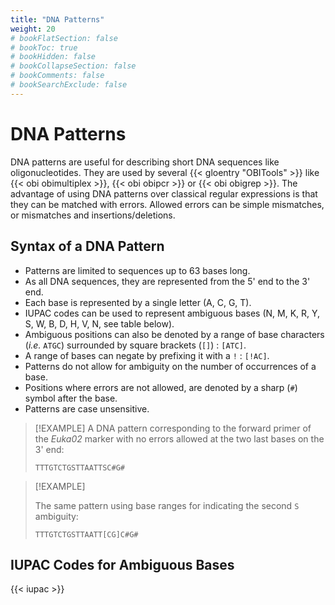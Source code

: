 ```yaml
---
title: "DNA Patterns"
weight: 20
# bookFlatSection: false
# bookToc: true
# bookHidden: false
# bookCollapseSection: false
# bookComments: false
# bookSearchExclude: false
---
```


# DNA Patterns

DNA patterns are useful for describing short DNA sequences like oligonucleotides. They are used by several {{< gloentry "OBITools" >}} like {{< obi obimultiplex >}}, {{< obi obipcr >}} or {{< obi obigrep >}}. The advantage of using DNA patterns over classical regular expressions is that they can be matched with errors. Allowed errors can be simple mismatches, or mismatches and insertions/deletions.

## Syntax of a DNA Pattern

- Patterns are limited to sequences up to 63 bases long.
- As all DNA sequences, they are represented from the 5' end to the 3' end.
- Each base is represented by a single letter (A, C, G, T).
- IUPAC codes can be used to represent ambiguous bases (N, M, K, R, Y, S, W, B, D, H, V, N, see table below).
- Ambiguous positions can also be denoted by a range of base characters (*i.e.* `ATGC`) surrounded by square brackets (`[]`) : `[ATC]`.
- A range of bases can negate by prefixing it with a `!` : `[!AC]`.
- Patterns do not allow for ambiguity on the number of occurrences of a base.
- Positions where errors are not allowed, are denoted by a sharp (`#`) symbol after the base.
- Patterns are case unsensitive.

>[!EXAMPLE]
> A DNA pattern corresponding to the forward primer of the *Euka02* marker with no errors allowed
> at the two last bases on the 3' end:
>
> `TTTGTCTGSTTAATTSC#G#`

>[!EXAMPLE]
>
> The same pattern using base ranges for indicating the second `S` ambiguity:
>
> `TTTGTCTGSTTAATT[CG]C#G#`

## IUPAC Codes for Ambiguous Bases

{{< iupac >}}